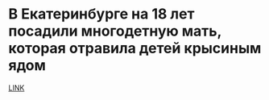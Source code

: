 # В Екатеринбурге на 18 лет посадили многодетную мать, которая отравила детей крысиным ядом



[LINK](https://varlamov.ru/2693312.html)